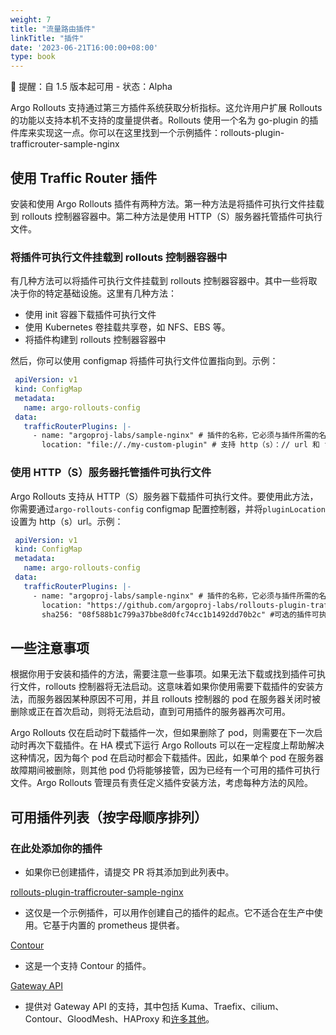 ```yaml
---
weight: 7
title: "流量路由插件"
linkTitle: "插件"
date: '2023-06-21T16:00:00+08:00'
type: book
---
```


🔔 提醒：自 1.5 版本起可用 - 状态：Alpha

Argo Rollouts 支持通过第三方插件系统获取分析指标。这允许用户扩展 Rollouts 的功能以支持本机不支持的度量提供者。Rollouts 使用一个名为 go-plugin 的插件库来实现这一点。你可以在这里找到一个示例插件：rollouts-plugin-trafficrouter-sample-nginx

## 使用 Traffic Router 插件

安装和使用 Argo Rollouts 插件有两种方法。第一种方法是将插件可执行文件挂载到 rollouts 控制器容器中。第二种方法是使用 HTTP（S）服务器托管插件可执行文件。

### 将插件可执行文件挂载到 rollouts 控制器容器中

有几种方法可以将插件可执行文件挂载到 rollouts 控制器容器中。其中一些将取决于你的特定基础设施。这里有几种方法：

- 使用 init 容器下载插件可执行文件
- 使用 Kubernetes 卷挂载共享卷，如 NFS、EBS 等。
- 将插件构建到 rollouts 控制器容器中

然后，你可以使用 configmap 将插件可执行文件位置指向到。示例：

```yaml
 apiVersion: v1
 kind: ConfigMap
 metadata:
   name: argo-rollouts-config
 data:
   trafficRouterPlugins: |-
     - name: "argoproj-labs/sample-nginx" # 插件的名称，它必须与插件所需的名称匹配，以便它可以找到它的配置
       location: "file://./my-custom-plugin" # 支持 http（s）：// url 和 file：//
```

### 使用 HTTP（S）服务器托管插件可执行文件

Argo Rollouts 支持从 HTTP（S）服务器下载插件可执行文件。要使用此方法，你需要通过`argo-rollouts-config` configmap 配置控制器，并将`pluginLocation`设置为 http（s）url。示例：

```yaml
 apiVersion: v1
 kind: ConfigMap
 metadata:
   name: argo-rollouts-config
 data:
   trafficRouterPlugins: |-
     - name: "argoproj-labs/sample-nginx" # 插件的名称，它必须与插件所需的名称匹配，以便它可以找到它的配置
       location: "https://github.com/argoproj-labs/rollouts-plugin-trafficrouter-sample-nginx/releases/download/v0.0.1/metric-plugin-linux-amd64" # 支持 http(s)：// url 和 file：//
       sha256: "08f588b1c799a37bbe8d0fc74cc1b1492dd70b2c" #可选的插件可执行文件的 sha256 校验和
```

## 一些注意事项

根据你用于安装和插件的方法，需要注意一些事项。如果无法下载或找到插件可执行文件，rollouts 控制器将无法启动。这意味着如果你使用需要下载插件的安装方法，而服务器因某种原因不可用，并且 rollouts 控制器的 pod 在服务器关闭时被删除或正在首次启动，则将无法启动，直到可用插件的服务器再次可用。

Argo Rollouts 仅在启动时下载插件一次，但如果删除了 pod，则需要在下一次启动时再次下载插件。在 HA 模式下运行 Argo Rollouts 可以在一定程度上帮助解决这种情况，因为每个 pod 在启动时都会下载插件。因此，如果单个 pod 在服务器故障期间被删除，则其他 pod 仍将能够接管，因为已经有一个可用的插件可执行文件。Argo Rollouts 管理员有责任定义插件安装方法，考虑每种方法的风险。

## 可用插件列表（按字母顺序排列）

### 在此处添加你的插件

- 如果你已创建插件，请提交 PR 将其添加到此列表中。

[rollouts-plugin-trafficrouter-sample-nginx](https://github.com/argoproj-labs/rollouts-plugin-trafficrouter-sample-nginx)

- 这仅是一个示例插件，可以用作创建自己的插件的起点。它不适合在生产中使用。它基于内置的 prometheus 提供者。

[Contour](https://github.com/argoproj-labs/rollouts-plugin-trafficrouter-contour)

- 这是一个支持 Contour 的插件。

[Gateway API](https://github.com/argoproj-labs/rollouts-plugin-trafficrouter-gatewayapi/)

- 提供对 Gateway API 的支持，其中包括 Kuma、Traefix、cilium、Contour、GloodMesh、HAProxy 和[许多其他](https://gateway-api.sigs.k8s.io/implementations/#implementation-status)。


